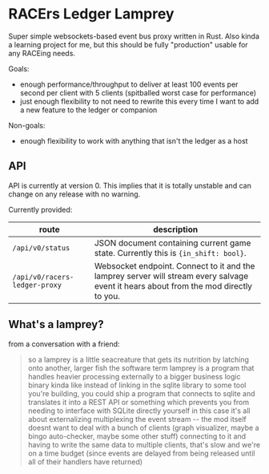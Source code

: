 # RACErs Ledger Lamprey

Super simple websockets-based event bus proxy written in Rust. Also kinda a learning project for me, but this should be fully "production" usable for any RACEing needs.

Goals:
 - enough performance/throughput to deliver at least 100 events per second per client with 5 clients (spitballed worst case for performance)
 - just enough flexibility to not need to rewrite this every time I want to add a new feature to the ledger or companion

 Non-goals:
- enough flexibility to work with anything that isn't the ledger as a host


## API
API is currently at version 0. This implies that it is totally unstable and can change on any release with no warning.

Currently provided:

| route | description |
| ----- | ----------- |
| `/api/v0/status` | JSON document containing current game state. Currently this is `{in_shift: bool}`. |
| `/api/v0/racers-ledger-proxy` | Websocket endpoint. Connect to it and the lamprey server will stream every salvage event it hears about from the mod directly to you. |


## What's a lamprey?

from a conversation with a friend:

>so a lamprey is a little seacreature that gets its nutrition by latching onto another, larger fish
>the software term lamprey is a program that handles heavier processing externally to a bigger business logic binary
>kinda like instead of linking in the sqlite library to some tool you're building, you could ship a program that connects to sqlite and translates it into a REST API or something
>which prevents you from needing to interface with SQLite directly yourself
>in this case it's all about externalizing multiplexing the event stream -- the mod itself doesnt want to deal with a bunch of clients (graph visualizer, maybe a bingo auto-checker, maybe some other stuff) connecting to it and having to write the same data to multiple clients, that's slow and we're on a time budget (since events are delayed from being released until all of their handlers have returned)